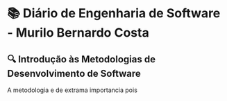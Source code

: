 # 📚 Diário de Engenharia de Software - Murilo Bernardo Costa
## 🔍 Introdução às Metodologias de Desenvolvimento de Software 
A metodologia e de extrama importancia pois 
